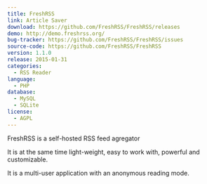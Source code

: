 ```yaml
---
title: FreshRSS
link: Article Saver
download: https://github.com/FreshRSS/FreshRSS/releases
demo: http://demo.freshrss.org/
bug-tracker: https://github.com/FreshRSS/FreshRSS/issues
source-code: https://github.com/FreshRSS/FreshRSS
version: 1.1.0
release: 2015-01-31
categories:
  - RSS Reader
language:
  - PHP
database:
  - MySQL
  - SQLite
license:
  - AGPL
---
```

FreshRSS is a self-hosted RSS feed agregator

It is at the same time light-weight, easy to work with, powerful and customizable.

It is a multi-user application with an anonymous reading mode.